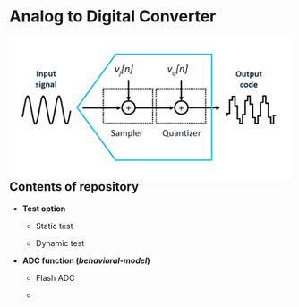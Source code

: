 # Analog to Digital Converter

<img src="https://github.com/Lu175/ADC-behavioral-simulation/blob/main/Picture/Readme/001.png" width=550 align="right">

## Contents of repository

- **Test option**

  - Static test

  - Dynamic test

- **ADC function (_behavioral_-_model_)**

  - Flash ADC
  
  -
